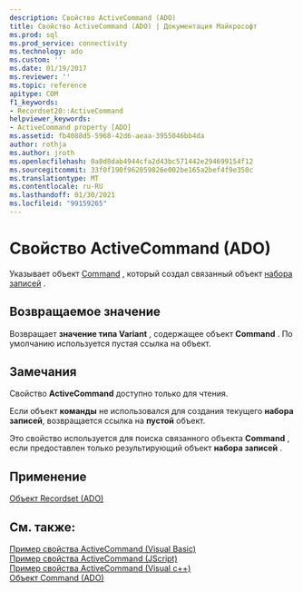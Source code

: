 ```yaml
---
description: Свойство ActiveCommand (ADO)
title: Свойство ActiveCommand (ADO) | Документация Майкрософт
ms.prod: sql
ms.prod_service: connectivity
ms.technology: ado
ms.custom: ''
ms.date: 01/19/2017
ms.reviewer: ''
ms.topic: reference
apitype: COM
f1_keywords:
- Recordset20::ActiveCommand
helpviewer_keywords:
- ActiveCommand property [ADO]
ms.assetid: fb4088d5-5968-42d6-aeaa-3955046bb4da
author: rothja
ms.author: jroth
ms.openlocfilehash: 0a8d8dab4944cfa2d43bc571442e294699154f12
ms.sourcegitcommit: 33f0f190f962059826e002be165a2bef4f9e350c
ms.translationtype: MT
ms.contentlocale: ru-RU
ms.lasthandoff: 01/30/2021
ms.locfileid: "99159265"
---
```

# <a name="activecommand-property-ado"></a>Свойство ActiveCommand (ADO)
Указывает объект [Command](./command-object-ado.md) , который создал связанный объект [набора записей](./recordset-object-ado.md) .  
  
## <a name="return-value"></a>Возвращаемое значение  
 Возвращает **значение типа Variant** , содержащее объект **Command** . По умолчанию используется пустая ссылка на объект.  
  
## <a name="remarks"></a>Замечания  
 Свойство **ActiveCommand** доступно только для чтения.  
  
 Если объект **команды** не использовался для создания текущего **набора записей**, возвращается ссылка на **пустой** объект.  
  
 Это свойство используется для поиска связанного объекта **Command** , если предоставлен только результирующий объект **набора записей** .  
  
## <a name="applies-to"></a>Применение  
 [Объект Recordset (ADO)](./recordset-object-ado.md)  
  
## <a name="see-also"></a>См. также:  
 [Пример свойства ActiveCommand (Visual Basic)](./activecommand-property-example-vb.md)   
 [Пример свойства ActiveCommand (JScript)](./activecommand-property-example-jscript.md)   
 [Пример свойства ActiveCommand (Visual c++)](./activecommand-property-example-vc.md)   
 [Объект Command (ADO)](./command-object-ado.md)